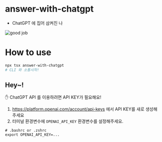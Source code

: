 # answer-with-chatgpt

- ChatGPT 에 집어 삼켜진 나

![good job](https://user-images.githubusercontent.com/886706/218420082-dd569166-a5d6-46f1-ac82-a70606b1728e.gif)


# How to use

```sh
npx tsx answer-with-chatgpt
# CLI 와 소통시작!
```

## Hey~!
​:hand:​ ChatGPT API 를 이용하려면 API KEY가 필요해요!

1. https://platform.openai.com/account/api-keys 에서 API KEY를 새로 생성해주세요
2. 터미널 환경변수에 `OPENAI_API_KEY` 환경변수를 설정해주세요.
```
# .bashrc or .zshrc
export OPENAI_API_KEY=...
```